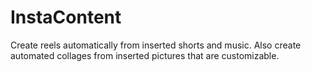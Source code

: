 # InstaContent
Create reels automatically from inserted shorts and music. Also create automated collages from inserted pictures that are customizable.

